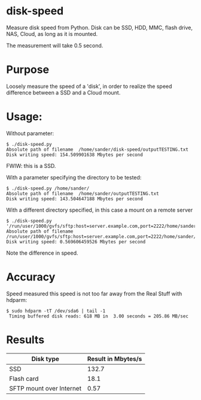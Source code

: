 # disk-speed
Measure disk speed from Python. Disk can be SSD, HDD, MMC, flash drive, NAS, Cloud, as long as it is mounted.

The measurement will take 0.5 second.

# Purpose

Loosely measure the speed of a 'disk', in order to realize the speed difference between a SSD and a Cloud mount.

# Usage:

Without parameter:

```
$ ./disk-speed.py 
Absolute path of filename  /home/sander/disk-speed/outputTESTING.txt
Disk writing speed: 154.509901638 Mbytes per second
```
FWIW: this is a SSD.


With a parameter specifying the directory to be tested:
```
$ ./disk-speed.py /home/sander/
Absolute path of filename  /home/sander/outputTESTING.txt
Disk writing speed: 143.504647188 Mbytes per second
```

With a different directory specified, in this case a mount on a remote server
```
$ ./disk-speed.py '/run/user/1000/gvfs/sftp:host=server.example.com,port=2222/home/sander/'
Absolute path of filename  /run/user/1000/gvfs/sftp:host=server.example.com,port=2222/home/sander/outputTESTING.txt
Disk writing speed: 0.569606459526 Mbytes per second
```
Note the difference in speed.

# Accuracy

Speed measured this speed is not too far away from the Real Stuff with hdparm:
```
$ sudo hdparm -tT /dev/sda6 | tail -1
 Timing buffered disk reads: 618 MB in  3.00 seconds = 205.86 MB/sec
```

# Results

Disk type  | Result in Mbytes/s
------------- | -------------
SSD  | 132.7
Flash card  | 18.1
SFTP mount over Internet | 0.57



 


